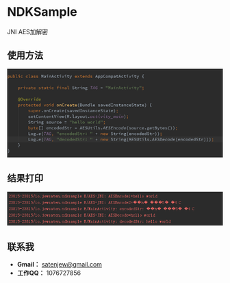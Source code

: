 # NDKSample
JNI AES加解密


## 使用方法

![](/img/img1.png)

## 结果打印

![](/img/img2.png)

## 联系我
- **Gmail：** satenjew@gmail.com
- **工作QQ：** 1076727856
